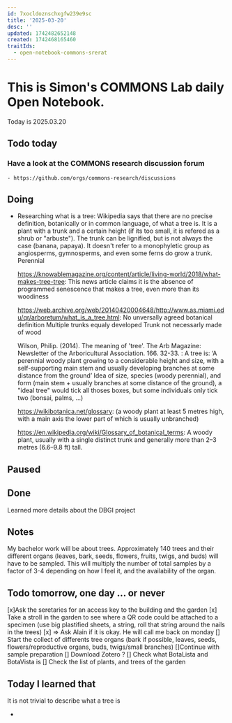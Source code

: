 ```yaml
---
id: 7xocldoznschxgfw239e9sc
title: '2025-03-20'
desc: ''
updated: 1742482652148
created: 1742468165460
traitIds:
  - open-notebook-commons-srerat
---
```



# This is Simon's COMMONS Lab daily Open Notebook.

Today is 2025.03.20

## Todo today

### Have a look at the COMMONS research discussion forum
    - https://github.com/orgs/commons-research/discussions


###
###

## Doing
- Researching what is a tree:
  Wikipedia says that there are no precise definition, botanically or in common language, of what a tree is. It is a plant with a trunk and a certain height (if its too small, it is refered as a shrub or "arbuste"). The trunk can be lignified, but is not always the case (banana, papaya). It doesn't refer to a monophyletic group as angiosperms, gymnosperms, and even some ferns do grow a trunk. Perennial

  https://knowablemagazine.org/content/article/living-world/2018/what-makes-tree-tree:
  This news article claims it is the absence of programmed senescence that makes a tree, even more than its woodiness

  https://web.archive.org/web/20140420004648/http://www.as.miami.edu/qr/arboretum/what_is_a_tree.html:
  No unversally agreed botanical definition
  Multiple trunks equaly developed 
  Trunk not necessarly made of wood

  Wilson, Philip. (2014). The meaning of 'tree'. The Arb Magazine: Newsletter of the Arboricultural Association. 166. 32-33. :
  A tree is: ‘A perennial woody plant growing to a considerable height and size, with a self-supporting main stem and usually developing branches at some distance from the ground’
  Idea of size, species (woody perennial), and form (main stem + usually branches at some distance of the ground), a "ideal tree" would tick all thoses boxes, but some individuals only tick two (bonsai, palms, ...)

  https://wikibotanica.net/glossary:
  (a woody plant at least 5 metres high, with a main axis the lower part of which is usually unbranched)   

  https://en.wikipedia.org/wiki/Glossary_of_botanical_terms:
  A woody plant, usually with a single distinct trunk and generally more than 2–3 metres (6.6–9.8 ft) tall.



## Paused

## Done
Learned more details about the DBGI project

## Notes
My bachelor work will be about trees. Approximately 140 trees and their different organs (leaves, bark, seeds, flowers, fruits, twigs, and buds) will have to be sampled.
This will multiply the number of total samples by a factor of 3-4 depending on how I feel it, and the availability of the organ.

## Todo tomorrow, one day ... or never 
[x]Ask the seretaries for an access key to the building and the garden
[x] Take a stroll in the garden to see where a QR code could be attached to a specimen (use big plastified sheets, a string, roll that string around the nails in the trees)
[x] => Ask Alain if it is okay. He will call me back on monday
[] Start the collect of differents tree organs (bark if possible, leaves, seeds, flowers/reproductive organs, buds, twigs/small branches)
[]Continue with sample preparation
[] Download Zotero ?
[] Check what BotaLista and BotaVista is
[] Check the list of plants, and trees of the garden



###
###


## Today I learned that
  It is not trivial to describe what a tree is

- 